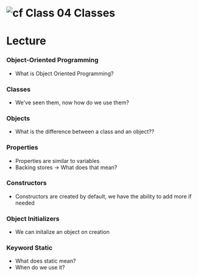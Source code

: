 # ![cf](http://i.imgur.com/7v5ASc8.png) Class 04 Classes

# Lecture

### Object-Oriented Programming
- What is Object Oriented Programming?

### Classes
- We've seen them, now how do we use them?

### Objects
- What is the difference between a class and an object??


### Properties
- Properties are similar to variables
- Backing stores -> What does that mean?

### Constructors
- Constructors are created by default, we have the ability to add more if needed

### Object Initializers
- We can initalize an object on creation

### Keyword Static
- What does static mean?
- When do we use it?

